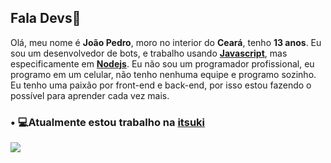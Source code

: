 <h2>Fala Devs👋</h2>
<p> Olá, meu nome é <strong>João Pedro</strong>, moro no interior do <strong>Ceará</strong>, tenho <strong>13 anos</strong>. Eu sou um desenvolvedor de bots, e trabalho usando <strong><a href="https://javascript.com">Javascript</a></strong>, mas especificamente em <strong><a href="https://nodejs.org">Nodejs</a></strong>. Eu não sou um programador profissional, eu programo em um celular, não tenho nenhuma equipe e programo sozinho. Eu tenho uma paixão por front-end e back-end, por isso estou fazendo o possível para aprender cada vez mais.</p>
<h3>• 💻Atualmente estou trabalho na <strong><a href="">itsuki</a></strong></h3>
<a href="https://github.com/pdrgg/">
 <img src = "https://github-readme-stats.vercel.app/api?username=pdrgg&show_icons=true&theme=omni&line_height=27">
 
</a>

